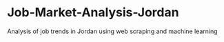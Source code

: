 # Job-Market-Analysis-Jordan
Analysis of job trends in Jordan using web scraping and machine learning
